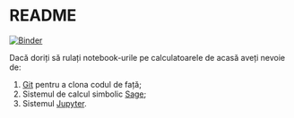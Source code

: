 # README #


[![Binder](https://mybinder.org/badge_logo.svg)](https://mybinder.org/v2/gh/adhalanay/curs-id/HEAD)

Dacă doriți să rulați notebook-urile pe calculatoarele de acasă aveți nevoie de:
1. [Git](https://git-scm.com/) pentru a clona codul de față;
2. Sistemul de calcul simbolic [Sage](https://www.sagemath.org/);
3. Sistemul [Jupyter](https://jupyter.org/).


